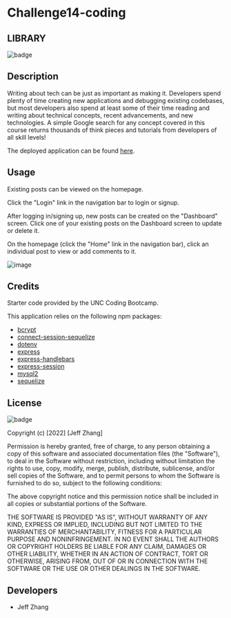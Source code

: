 # Challenge14-coding

## LIBRARY

![badge](https://img.shields.io/badge/license-MIT-orange)

## Description

Writing about tech can be just as important as making it. Developers spend plenty of time creating new applications and debugging existing codebases, but most developers also spend at least some of their time reading and writing about technical concepts, recent advancements, and new technologies. A simple Google search for any concept covered in this course returns thousands of think pieces and tutorials from developers of all skill levels!

The deployed application can be found [here](https://challenge14-coding.herokuapp.com/). 
## Usage

Existing posts can be viewed on the homepage.

Click the "Login" link in the navigation bar to login or signup.

After logging in/signing up, new posts can be created on the "Dashboard" screen. Click one of your existing posts on the Dashboard screen to update or delete it.

On the homepage (click the "Home" link in the navigation bar), click an individual post to view or add comments to it.


![image](https://user-images.githubusercontent.com/16517540/207488493-ef941e64-65d7-4b43-8dc9-9a336fddd576.png)


## Credits

Starter code provided by the UNC Coding Bootcamp.

This application relies on the following npm packages:
* [bcrypt](https://www.npmjs.com/package/bcrypt)
* [connect-session-sequelize](https://www.npmjs.com/package/connect-session-sequelize)
* [dotenv](https://www.npmjs.com/package/dotenv)
* [express](https://www.npmjs.com/package/express)
* [express-handlebars](https://www.npmjs.com/package/express-handlebars)
* [express-session](https://www.npmjs.com/package/express-session)
* [mysql2](https://www.npmjs.com/package/mysql2)
* [sequelize](https://www.npmjs.com/package/sequelize)


## License
![badge](https://img.shields.io/badge/license-MIT-orange)

Copyright (c) [2022] [Jeff Zhang]

Permission is hereby granted, free of charge, to any person obtaining a copy
of this software and associated documentation files (the "Software"), to deal
in the Software without restriction, including without limitation the rights
to use, copy, modify, merge, publish, distribute, sublicense, and/or sell
copies of the Software, and to permit persons to whom the Software is
furnished to do so, subject to the following conditions:

The above copyright notice and this permission notice shall be included in all
copies or substantial portions of the Software.

THE SOFTWARE IS PROVIDED "AS IS", WITHOUT WARRANTY OF ANY KIND, EXPRESS OR
IMPLIED, INCLUDING BUT NOT LIMITED TO THE WARRANTIES OF MERCHANTABILITY,
FITNESS FOR A PARTICULAR PURPOSE AND NONINFRINGEMENT. IN NO EVENT SHALL THE
AUTHORS OR COPYRIGHT HOLDERS BE LIABLE FOR ANY CLAIM, DAMAGES OR OTHER
LIABILITY, WHETHER IN AN ACTION OF CONTRACT, TORT OR OTHERWISE, ARISING FROM,
OUT OF OR IN CONNECTION WITH THE SOFTWARE OR THE USE OR OTHER DEALINGS IN THE
SOFTWARE.

## Developers
* Jeff Zhang
